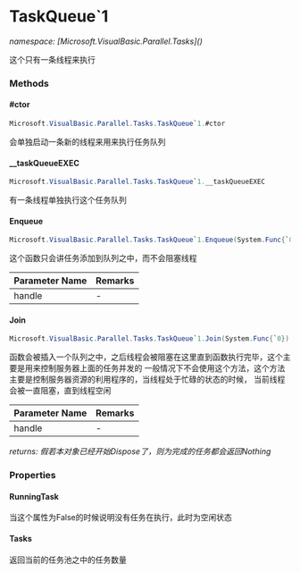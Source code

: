 ﻿# TaskQueue`1
_namespace: [Microsoft.VisualBasic.Parallel.Tasks](<a href="#" onClick="load('/docs/Microsoft.VisualBasic.Parallel.Tasks/index.md')"></a>)_

这个只有一条线程来执行



### Methods

#### #ctor
```csharp
Microsoft.VisualBasic.Parallel.Tasks.TaskQueue`1.#ctor
```
会单独启动一条新的线程来用来执行任务队列

#### __taskQueueEXEC
```csharp
Microsoft.VisualBasic.Parallel.Tasks.TaskQueue`1.__taskQueueEXEC
```
有一条线程单独执行这个任务队列

#### Enqueue
```csharp
Microsoft.VisualBasic.Parallel.Tasks.TaskQueue`1.Enqueue(System.Func{`0},System.Action{`0})
```
这个函数只会讲任务添加到队列之中，而不会阻塞线程

|Parameter Name|Remarks|
|--------------|-------|
|handle|-|


#### Join
```csharp
Microsoft.VisualBasic.Parallel.Tasks.TaskQueue`1.Join(System.Func{`0})
```
函数会被插入一个队列之中，之后线程会被阻塞在这里直到函数执行完毕，这个主要是用来控制服务器上面的任务并发的
 一般情况下不会使用这个方法，这个方法主要是控制服务器资源的利用程序的，当线程处于忙碌的状态的时候，
 当前线程会被一直阻塞，直到线程空闲

|Parameter Name|Remarks|
|--------------|-------|
|handle|-|


_returns: 假若本对象已经开始Dispose了，则为完成的任务都会返回Nothing_


### Properties

#### RunningTask
当这个属性为False的时候说明没有任务在执行，此时为空闲状态
#### Tasks
返回当前的任务池之中的任务数量
